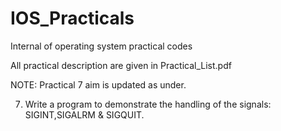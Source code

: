 # IOS_Practicals
Internal of operating system practical codes

All practical description are given in Practical_List.pdf

NOTE:
Practical 7 aim is updated as under.

7. Write a program to demonstrate the handling of the signals: SIGINT,SIGALRM & SIGQUIT.

